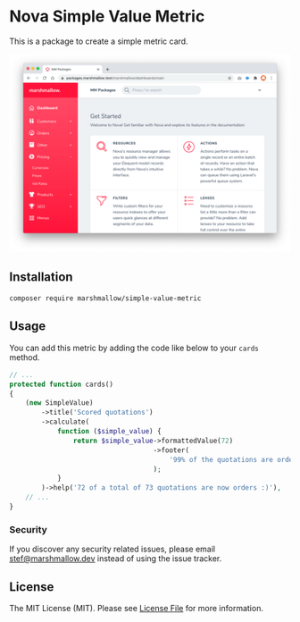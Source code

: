 # Nova Simple Value Metric

This is a package to create a simple metric card.

<img src="https://raw.githubusercontent.com/marshmallow-packages/categorise-resources/master/resources/images/screenshot.png">

## Installation
```bash
composer require marshmallow/simple-value-metric
```

## Usage

You can add this metric by adding the code like below to your `cards` method.
```php
// ...
protected function cards()
{
	(new SimpleValue)
	    ->title('Scored quotations')
	    ->calculate(
	        function ($simple_value) {
	            return $simple_value->formattedValue(72)
	                                ->footer(
	                                    '99% of the quotations are orders!'
	                                );
	        }
	    )->help('72 of a total of 73 quotations are now orders :)'),
	// ...
}
```



### Security

If you discover any security related issues, please email stef@marshmallow.dev instead of using the issue tracker.

## License

The MIT License (MIT). Please see [License File](LICENSE.md) for more information.
